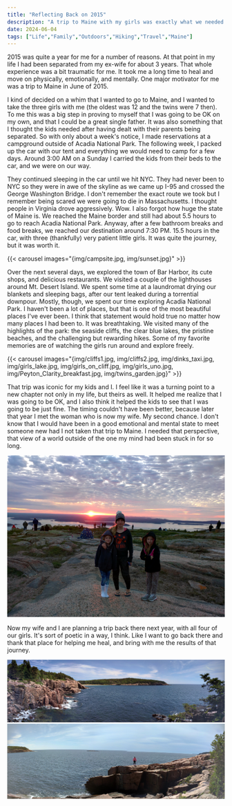 ```yaml
---
title: "Reflecting Back on 2015"
description: "A trip to Maine with my girls was exactly what we needed."
date: 2024-06-04
tags: ["Life","Family","Outdoors","Hiking","Travel","Maine"]
---
```

2015 was quite a year for me for a number of reasons. At that point in my life I had been separated from my ex-wife for about 3 years. That whole experience was a bit traumatic for me. It took me a long time to heal and move on physically, emotionally, and mentally. One major motivator for me was a trip to Maine in June of 2015.

I kind of decided on a whim that I wanted to go to Maine, and I wanted to take the three girls with me (the oldest was 12 and the twins were 7 then). To me this was a big step in proving to myself that I was going to be OK on my own, and that I could be a great single father. It was also something that I thought the kids needed after having dealt with their parents being separated. So with only about a week's notice, I made reservations at a campground outside of Acadia National Park. The following week, I packed up the car with our tent and everything we would need to camp for a few days. Around 3:00 AM on a Sunday I carried the kids from their beds to the car, and we were on our way.

They continued sleeping in the car until we hit NYC. They had never been to NYC so they were in awe of the skyline as we came up I-95 and crossed the George Washington Bridge. I don't remember the exact route we took but I remember being scared we were going to die in Massachusetts. I thought people in Virginia drove aggressively. Wow. I also forgot how huge the state of Maine is. We reached the Maine border and still had about 5.5 hours to go to reach Acadia National Park. Anyway, after a few bathroom breaks and food breaks, we reached our destination around 7:30 PM. 15.5 hours in the car, with three (thankfully) very patient little girls. It was quite the journey, but it was worth it.

{{< carousel images="{img/campsite.jpg, img/sunset.jpg}" >}}

Over the next several days, we explored the town of Bar Harbor, its cute shops, and delicious restaurants. We visited a couple of the lighthouses around Mt. Desert Island. We spent some time at a laundromat drying our blankets and sleeping bags, after our tent leaked during a torrential downpour. Mostly, though, we spent our time exploring Acadia National Park. I haven't been a lot of places, but that is one of the most beautiful places I've ever been. I think that statement would hold true no matter how many places I had been to. It was breathtaking. We visited many of the highlights of the park: the seaside cliffs, the clear blue lakes, the pristine beaches, and the challenging but rewarding hikes. Some of my favorite memories are of watching the girls run around and explore freely.

{{< carousel images="{img/cliffs1.jpg, img/cliffs2.jpg, img/dinks_taxi.jpg, img/girls_lake.jpg, img/girls_on_cliff.jpg, img/girls_uno.jpg, img/Peyton_Clarity_breakfast.jpg, img/twins_garden.jpg}" >}}


That trip was iconic for my kids and I. I feel like it was a turning point to a new chapter not only in my life, but theirs as well. It helped me realize that I was going to be OK, and I also think it helped the kids to see that I was going to be just fine. The timing couldn't have been better, because later that year I met the woman who is now my wife. My second chance. I don't know that I would have been in a good emotional and mental state to meet someone new had I not taken that trip to Maine. I needed that perspective, that view of a world outside of the one my mind had been stuck in for so long.

![My daughters on top of Cadillac Mountain at sunrise](img/girls_sunrise.jpg)

Now my wife and I are planning a trip back there next year, with all four of our girls. It's sort of poetic in a way, I think. Like I want to go back there and thank that place for helping me heal, and bring with me the results of that journey.

![A panorama of the seaside cliffs of Maine](img/cliffs_pano.jpg)
![Another panorama of the seaside cliffs of Maine](img/cliffs_pano2.jpg)